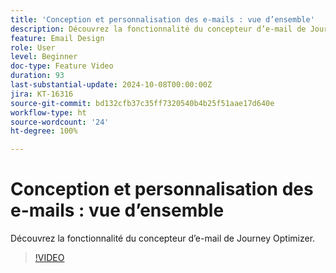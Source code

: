 ```yaml
---
title: 'Conception et personnalisation des e-mails : vue d’ensemble'
description: Découvrez la fonctionnalité du concepteur d’e-mail de Journey Optimizer.
feature: Email Design
role: User
level: Beginner
doc-type: Feature Video
duration: 93
last-substantial-update: 2024-10-08T00:00:00Z
jira: KT-16316
source-git-commit: bd132cfb37c35ff7320540b4b25f51aae17d640e
workflow-type: ht
source-wordcount: '24'
ht-degree: 100%

---
```



# Conception et personnalisation des e-mails : vue d’ensemble

Découvrez la fonctionnalité du concepteur d’e-mail de Journey Optimizer.

>[!VIDEO](https://video.tv.adobe.com/v/3432676/?learn=on)
